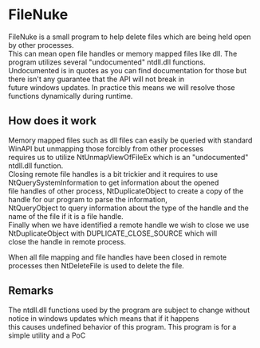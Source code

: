 # FileNuke
FileNuke is a small program to help delete files which are being held open by other processes. \
This can mean open file handles or memory mapped files like dll. The program utilizes several "undocumented" ntdll.dll functions. \
Undocumented is in quotes as you can find documentation for those but there isn't any guarantee that the API will not break in \
future windows updates. In practice this means we will resolve those functions dynamically during runtime.

## How does it work
Memory mapped files such as dll files can easily be queried with standard WinAPI but unmapping those forcibly from other processes \
requires us to utilize NtUnmapViewOfFileEx which is an "undocumented" ntdll.dll function. \
Closing remote file handles is a bit trickier and it requires to use NtQuerySystemInformation to get information about the opened \
file handles of other process, NtDuplicateObject to create a copy of the handle for our program to parse the information, \
NtQueryObject to query information about the type of the handle and the name of the file if it is a file handle. \
Finally when we have identified a remote handle we wish to close we use NtDuplicateObject with DUPLICATE_CLOSE_SOURCE which will \
close the handle in remote process.

When all file mapping and file handles have been closed in remote processes then NtDeleteFile is used to delete the file.

## Remarks
The ntdll.dll functions used by the program are subject to change without notice in windows updates which means that if it happens \
this causes undefined behavior of this program. This program is for a simple utility and a PoC
